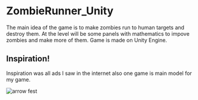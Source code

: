 # ZombieRunner_Unity

The main idea of the game is to make zombies run to human targets and destroy them. At the level will be some panels with mathematics to impove zombies and make more of them. Game is made on Unity Engine. 




## Inspiration!
Inspiration was all ads I saw in the internet also one game is main model for my game.

![arrow fest](https://user-images.githubusercontent.com/61141237/169373815-915bf5ba-d220-48f9-b27b-3145d3c1296a.jpg)
